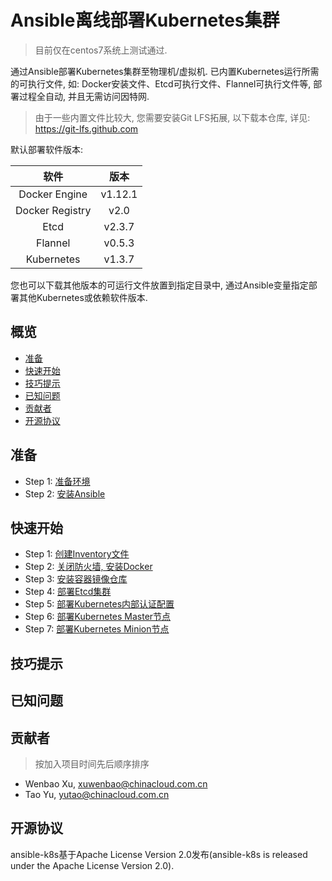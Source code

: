 # Ansible离线部署Kubernetes集群

> 目前仅在centos7系统上测试通过.

通过Ansible部署Kubernetes集群至物理机/虚拟机. 已内置Kubernetes运行所需的可执行文件, 如: Docker安装文件、Etcd可执行文件、Flannel可执行文件等, 部署过程全自动, 并且无需访问因特网.

> 由于一些内置文件比较大, 您需要安装Git LFS拓展, 以下载本仓库, 详见: https://git-lfs.github.com

默认部署软件版本:

| 软件  | 版本 |
| :---: | :---: |
| Docker Engine | v1.12.1 |
| Docker Registry | v2.0 |
| Etcd | v2.3.7 |
| Flannel | v0.5.3 |
| Kubernetes | v1.3.7 |

您也可以下载其他版本的可运行文件放置到指定目录中, 通过Ansible变量指定部署其他Kubernetes或依赖软件版本.

## 概览

* [准备](#准备)
* [快速开始](#快速开始)
* [技巧提示](#技巧提示)
* [已知问题](#已知问题)
* [贡献者](#贡献者)
* [开源协议](#开源协议)

## 准备

* Step 1: [准备环境](docs/ready-for-install/ENVIRONMENT.md)
* Step 2: [安装Ansible](docs/ready-for-install/ANSIBLE_INSTALLATION.md)


## 快速开始

* Step 1: [创建Inventory文件](docs/getting-started-guides/inventory.md)
* Step 2: [关闭防火墙, 安装Docker](docs/getting-started-guides/installdocker.md)
* Step 3: [安装容器镜像仓库](docs/getting-started-guides/installregistry.md)
* Step 4: [部署Etcd集群](docs/getting-started-guides/etcdcluster.md)
* Step 5: [部署Kubernetes内部认证配置](docs/getting-started-guides/k8s-ssh.md)
* Step 6: [部署Kubernetes Master节点](docs/getting-started-guides/master.md)
* Step 7: [部署Kubernetes Minion节点](docs/getting-started-guides/minions.md)

## 技巧提示

## 已知问题

## 贡献者

> 按加入项目时间先后顺序排序

* Wenbao Xu, xuwenbao@chinacloud.com.cn
* Tao Yu, yutao@chinacloud.com.cn

## 开源协议

ansible-k8s基于Apache License Version 2.0发布(ansible-k8s is released under the Apache License Version 2.0).
